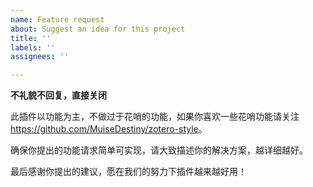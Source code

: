 ```yaml
---
name: Feature request
about: Suggest an idea for this project
title: ''
labels: ''
assignees: ''

---
```


**不礼貌不回复，直接关闭**

此插件以功能为主，不做过于花哨的功能，如果你喜欢一些花哨功能请关注
<https://github.com/MuiseDestiny/zotero-style>。

确保你提出的功能请求简单可实现，请大致描述你的解决方案，越详细越好。

最后感谢你提出的建议，愿在我们的努力下插件越来越好用！
